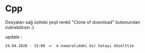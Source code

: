 # Cpp
Dosyaları sağ üstteki yeşil renkli "Clone of download" butonundan indirebilirsin :)

update :

	24.04.2020 - 15:00 ->  4 numaralıdaki bir hatayı düzelttim
